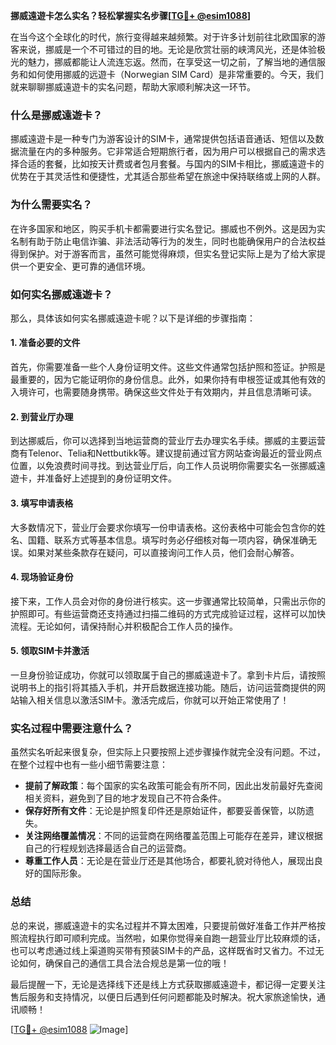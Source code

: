 **挪威遠遊卡怎么实名？轻松掌握实名步骤[[TG💪+ @esim1088](https://t.me/s/esim1088)]**

在当今这个全球化的时代，旅行变得越来越频繁。对于许多计划前往北欧国家的游客来说，挪威是一个不可错过的目的地。无论是欣赏壮丽的峡湾风光，还是体验极光的魅力，挪威都能让人流连忘返。然而，在享受这一切之前，了解当地的通信服务和如何使用挪威的远遊卡（Norwegian SIM Card）是非常重要的。今天，我们就来聊聊挪威遠遊卡的实名问题，帮助大家顺利解决这一环节。

### 什么是挪威遠遊卡？

挪威遠遊卡是一种专门为游客设计的SIM卡，通常提供包括语音通话、短信以及数据流量在内的多种服务。它非常适合短期旅行者，因为用户可以根据自己的需求选择合适的套餐，比如按天计费或者包月套餐。与国内的SIM卡相比，挪威遠遊卡的优势在于其灵活性和便捷性，尤其适合那些希望在旅途中保持联络或上网的人群。

### 为什么需要实名？

在许多国家和地区，购买手机卡都需要进行实名登记。挪威也不例外。这是因为实名制有助于防止电信诈骗、非法活动等行为的发生，同时也能确保用户的合法权益得到保护。对于游客而言，虽然可能觉得麻烦，但实名登记实际上是为了给大家提供一个更安全、更可靠的通信环境。

### 如何实名挪威遠遊卡？

那么，具体该如何实名挪威遠遊卡呢？以下是详细的步骤指南：

#### 1. 准备必要的文件

首先，你需要准备一些个人身份证明文件。这些文件通常包括护照和签证。护照是最重要的，因为它能证明你的身份信息。此外，如果你持有申根签证或其他有效的入境许可，也需要随身携带。确保这些文件处于有效期内，并且信息清晰可读。

#### 2. 到营业厅办理

到达挪威后，你可以选择到当地运营商的营业厅去办理实名手续。挪威的主要运营商有Telenor、Telia和Nettbutikk等。建议提前通过官方网站查询最近的营业网点位置，以免浪费时间寻找。到达营业厅后，向工作人员说明你需要实名一张挪威遠遊卡，并准备好上述提到的身份证明文件。

#### 3. 填写申请表格

大多数情况下，营业厅会要求你填写一份申请表格。这份表格中可能会包含你的姓名、国籍、联系方式等基本信息。填写时务必仔细核对每一项内容，确保准确无误。如果对某些条款存在疑问，可以直接询问工作人员，他们会耐心解答。

#### 4. 现场验证身份

接下来，工作人员会对你的身份进行核实。这一步骤通常比较简单，只需出示你的护照即可。有些运营商还支持通过扫描二维码的方式完成验证过程，这样可以加快流程。无论如何，请保持耐心并积极配合工作人员的操作。

#### 5. 领取SIM卡并激活

一旦身份验证成功，你就可以领取属于自己的挪威遠遊卡了。拿到卡片后，请按照说明书上的指引将其插入手机，并开启数据连接功能。随后，访问运营商提供的网站输入相关信息以激活SIM卡。激活完成后，你就可以开始正常使用了！

### 实名过程中需要注意什么？

虽然实名听起来很复杂，但实际上只要按照上述步骤操作就完全没有问题。不过，在整个过程中也有一些小细节需要注意：

- **提前了解政策**：每个国家的实名政策可能会有所不同，因此出发前最好先查阅相关资料，避免到了目的地才发现自己不符合条件。
- **保存好所有文件**：无论是护照复印件还是原始证件，都要妥善保管，以防遗失。
- **关注网络覆盖情况**：不同的运营商在网络覆盖范围上可能存在差异，建议根据自己的行程规划选择最适合自己的运营商。
- **尊重工作人员**：无论是在营业厅还是其他场合，都要礼貌对待他人，展现出良好的国际形象。

### 总结

总的来说，挪威遠遊卡的实名过程并不算太困难，只要提前做好准备工作并严格按照流程执行即可顺利完成。当然啦，如果你觉得亲自跑一趟营业厅比较麻烦的话，也可以考虑通过线上渠道购买带有预装SIM卡的产品，这样既省时又省力。不过无论如何，确保自己的通信工具合法合规总是第一位的哦！

最后提醒一下，无论是选择线下还是线上方式获取挪威遠遊卡，都记得一定要关注售后服务和支持情况，以便日后遇到任何问题都能及时解决。祝大家旅途愉快，通讯顺畅！

[[TG💪+ @esim1088](https://t.me/s/esim1088) ![Image](https://i.postimg.cc/4NQfJmqS/Snipaste-2025-05-13-00-14-12.png)]